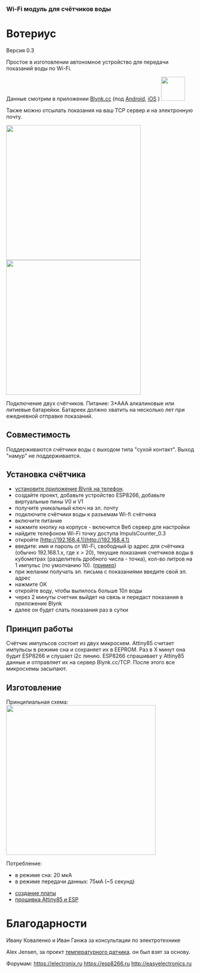 ### Wi-Fi модуль для счётчиков воды
# Вотериус
Версия 0.3

Простое в изготовлении автономное устройство для передачи показаний воды по Wi-Fi.

Данные смотрим в приложении [Blynk.cc](http://Blynk.cc) (под [Android](https://play.google.com/store/apps/details?id=cc.blynk), [iOS](https://itunes.apple.com/us/app/blynk-control-arduino-raspberry/id808760481?ls=1&mt=8) )
<img src="https://github.com/dontsovcmc/ImpCounter/blob/master/files/11541426.png" data-canonical-src="https://github.com/dontsovcmc/ImpCounter/blob/master/files/11541426.png" width="64"/> 

Также можно отсылать показания на ваш TCP сервер и на электронную почту.

<img src="https://github.com/dontsovcmc/ImpCounter/blob/master/Board/photo-ESP-01.jpg" data-canonical-src="https://github.com/dontsovcmc/ImpCounter/blob/master/Board/photo-ESP-01.jpg" width="360"/> 
<img src="https://github.com/dontsovcmc/ImpCounter/blob/master/files/blynk_main.jpg" data-canonical-src="https://github.com/dontsovcmc/ImpCounter/blob/master/files/blynk_main.jpg" width="360"/>

Подключение двух счётчиков.
Питание: 3*AAA алкалиновые или литиевые батарейки. 
Батареек должно хватить на несколько лет при ежедневной отправке показаний.

## Совместимость

Поддерживаются счётчики воды с выходом типа "сухой контакт". Выход "намур" не поддерживается.

## Установка счётчика
- [установите приложение Blynk на телефон](https://www.blynk.cc/getting-started).
- создайте проект, добавьте устройство ESP8266, добавьте виртуальные пины V0 и V1
- получите уникальный ключ на эл. почту
- подключите счётчики воды к разъемам Wi-fi счётчика
- включите питание
- нажмите кнопку на корпусе - включится Веб сервер для настройки
- найдите телефоном Wi-Fi точку доступа ImpulsCounter_0.3
- откройте [http://192.168.4.1](http://192.168.4.1)
- введите: имя и пароль от Wi-Fi, свободный ip адрес для счётчика (обычно 192.168.1.x, где x > 20), текущие показания счетчиков воды в кубометрах (разделитель дробного числа - точка), кол-во литров на 1 импульс (по умолчанию 10). ([пример](https://github.com/dontsovcmc/ImpCounter/blob/master/files/wifi_setup.jpg))
- при желании получать эл. письма с показаниями введите свой эл. адрес
- нажмите ОК
- откройте воду, чтобы вылилось больше 10л воды
- через 2 минуты счетчик выйдет на связь и передаст показания в приложение Blynk
- далее он будет слать показания раз в сутки


## Принцип работы
Счётчик импульсов состоит из двух микросхем. Attiny85 считает импульсы в режиме сна и сохраняет их в EEPROM. Раз в Х минут она будит ESP8266 и слушает i2c линию. ESP8266 спрашивает у Attiny85 данные и отправляет их на сервер Blynk.cc/TCP. После этого все микросхемы засыпают.


## Изготовление
Принципиальная схема:
<img src="https://github.com/dontsovcmc/ImpCounter/blob/master/Board/scheme-ESP-01.png" data-canonical-src="https://github.com/dontsovcmc/ImpCounter/blob/master/Board/scheme-ESP-01.png" width="400"/>

Потребление:
* в режиме сна: 20 мкА
* в режиме передачи данных: 75мА (~5 секунд)

- [создание платы](https://github.com/dontsovcmc/ImpCounter/blob/master/Making.md)
- [прошивка Attiny85 и ESP](https://github.com/dontsovcmc/ImpCounter/blob/master/Firmware.md) 

# Благодарности
Ивану Коваленко и Иван Ганжа за консультации по электротехнике

Alex Jensen, за проект [температурного датчика](https://www.cron.dk/esp8266-on-batteries-for-years-part-1). он был взят за основу.

Форумам: 
https://electronix.ru
https://esp8266.ru
http://easyelectronics.ru

 



